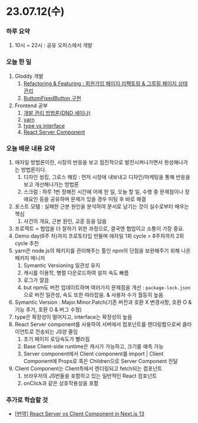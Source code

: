 # 23.07.12(수)

### 하루 요약
1. 10시 ~ 22시 : 공유 오피스에서 개발

### 오늘 한 일
1. Gloddy 개발
   1. [Refactoring & Featuring : 회원가입 페이지 리팩토링 & 그루핑 페이지 상태관리](https://github.com/gloddy-dev/gloddy-client/pull/101)
   2. [ButtomFixedButton 구현](https://github.com/gloddy-dev/gloddy-client/pull/102)
2. Frontend 공부
   1. [개발 관리 방법론(DND 세미나)](../Memo/강연/개발%20관리%20방법론.md)
   2. [yarn](../Memo/frontend/yarn.md)
   3. [type vs interface](../Memo/frontend/type%20vs%20interface.md)
   4. [React Server Component](../Memo/frontend/React%20Server%20Component.md)

### 오늘 배운 내용 요약
1. 애자일 방법론이란, 시장의 반응을 보고 점진적으로 발전시켜나가면서 완성해나가는 방법론이다.
   1. 디자인 씽킹, 그로스 해킹 : 먼저 시장에 내보내고 디자인/마케팅을 통해 반응을 보고 개선해나가는 방법론
   2. 스크럼 : 하루 1번 정해진 시간에 어제 한 일, 오늘 할 일, 수행 중 문제점이나 장애요인 등을 공유하며 문제가 있을 경우 미팅 후 바로 해결
2. 포스트 모템 : 실패한 근본 원인을 분석하여 문서로 남기는 것이 실수로부터 배우는 핵심
   1. 사건의 개요, 근본 원인, 교훈 등을 담음
3. 프로젝트 = 협업을 더 잘하기 위한 과정으로, 결국엔 협업이고 소통이 가장 중요.
4. Demo day(6주 차)까지 프로토타입 만들며 애자일 1회 cycle > 8주차까지 2회 cycle 추천
5. yarn은 node.js의 패키지를 관리해주는 툴인 npm의 단점을 보완해주기 위해 나온 패키지 매니저
   1. Symantic Versioning 일관성 유지
   2. 캐시를 이용학, 병렬 다운로드하여 설치 속도 빠름
   3. 로그가 깔끔
   4. but npm도 버전 업데이트하며 여러가지 문제점을 개선 : `package-lock.json`으로 버전 일관성, 속도 또한 따라잡음. & 사용자 수가 월등히 높음
6. Symantic Version : Major.Minor.Patch(기존 버전과 호환 X 변경사항, 호환 O & 기능 추가, 호환 O & 버그 수정)
7. type은 확장성이 떨어지고, interface는 확장성이 높음
8. React Server component를 사용하여 서버에서 컴포넌트를 렌더링함으로써 클라이언트로 전송되는 JS양 줄임
   1. 초기 페이지 로딩속도가 빨라짐
   2. Base Client-side runtime은 캐시가 가능하고, 크기를 예측 가능
   3. Server component에서 Client component를 import | Client Component에 Props로 혹은 Children으로 Server Component 전달
9. Client Component는 Client측에서 렌더링되고 fetch되는 컴포넌트
   1.  브라우저의 JS번들을 포함하고 있는 일반적인 React 컴포넌트
   2.  onClick과 같은 상호작용성을 포함
   

### 추가로 학습할 것
- [[번역] React Server vs Client Component in Next.js 13](https://velog.io/@brgndy/React-Server-vs-Client-Component-in-Next.js-13-%ED%95%B4%EC%84%9D#%EB%A6%AC%EC%95%A1%ED%8A%B8-%EC%84%9C%EB%B2%84-%EC%BB%B4%ED%8F%AC%EB%84%8C%ED%8A%B8%EB%93%A4%EC%9D%80-%EB%AC%B4%EC%97%87%EC%9D%B8%EA%B0%80)